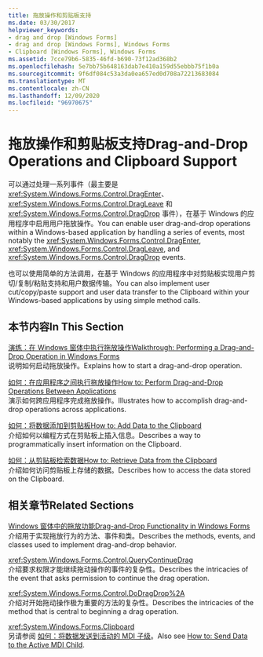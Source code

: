 ```yaml
---
title: 拖放操作和剪贴板支持
ms.date: 03/30/2017
helpviewer_keywords:
- drag and drop [Windows Forms]
- drag and drop [Windows Forms], Windows Forms
- Clipboard [Windows Forms], Windows Forms
ms.assetid: 7cce79b6-5835-46fd-b690-73f12ad368b2
ms.openlocfilehash: 5e7bb75b648163dab7e410a159d55ebbb75f1b0a
ms.sourcegitcommit: 9f6df084c53a3da0ea657ed0d708a72213683084
ms.translationtype: MT
ms.contentlocale: zh-CN
ms.lasthandoff: 12/09/2020
ms.locfileid: "96970675"
---
```

# <a name="drag-and-drop-operations-and-clipboard-support"></a><span data-ttu-id="52e67-102">拖放操作和剪贴板支持</span><span class="sxs-lookup"><span data-stu-id="52e67-102">Drag-and-Drop Operations and Clipboard Support</span></span>
<span data-ttu-id="52e67-103">可以通过处理一系列事件（最主要是 <xref:System.Windows.Forms.Control.DragEnter>、<xref:System.Windows.Forms.Control.DragLeave> 和 <xref:System.Windows.Forms.Control.DragDrop> 事件），在基于 Windows 的应用程序中启用用户拖放操作。</span><span class="sxs-lookup"><span data-stu-id="52e67-103">You can enable user drag-and-drop operations within a Windows-based application by handling a series of events, most notably the <xref:System.Windows.Forms.Control.DragEnter>, <xref:System.Windows.Forms.Control.DragLeave>, and <xref:System.Windows.Forms.Control.DragDrop> events.</span></span>  
  
 <span data-ttu-id="52e67-104">也可以使用简单的方法调用，在基于 Windows 的应用程序中对剪贴板实现用户剪切/复制/粘贴支持和用户数据传输。</span><span class="sxs-lookup"><span data-stu-id="52e67-104">You can also implement user cut/copy/paste support and user data transfer to the Clipboard within your Windows-based applications by using simple method calls.</span></span>  
  
## <a name="in-this-section"></a><span data-ttu-id="52e67-105">本节内容</span><span class="sxs-lookup"><span data-stu-id="52e67-105">In This Section</span></span>  
 [<span data-ttu-id="52e67-106">演练：在 Windows 窗体中执行拖放操作</span><span class="sxs-lookup"><span data-stu-id="52e67-106">Walkthrough: Performing a Drag-and-Drop Operation in Windows Forms</span></span>](walkthrough-performing-a-drag-and-drop-operation-in-windows-forms.md)  
 <span data-ttu-id="52e67-107">说明如何启动拖放操作。</span><span class="sxs-lookup"><span data-stu-id="52e67-107">Explains how to start a drag-and-drop operation.</span></span>  
  
 [<span data-ttu-id="52e67-108">如何：在应用程序之间执行拖放操作</span><span class="sxs-lookup"><span data-stu-id="52e67-108">How to: Perform Drag-and-Drop Operations Between Applications</span></span>](how-to-perform-drag-and-drop-operations-between-applications.md)  
 <span data-ttu-id="52e67-109">演示如何跨应用程序完成拖放操作。</span><span class="sxs-lookup"><span data-stu-id="52e67-109">Illustrates how to accomplish drag-and-drop operations across applications.</span></span>  
  
 [<span data-ttu-id="52e67-110">如何：将数据添加到剪贴板</span><span class="sxs-lookup"><span data-stu-id="52e67-110">How to: Add Data to the Clipboard</span></span>](how-to-add-data-to-the-clipboard.md)  
 <span data-ttu-id="52e67-111">介绍如何以编程方式在剪贴板上插入信息。</span><span class="sxs-lookup"><span data-stu-id="52e67-111">Describes a way to programmatically insert information on the Clipboard.</span></span>  
  
 [<span data-ttu-id="52e67-112">如何：从剪贴板检索数据</span><span class="sxs-lookup"><span data-stu-id="52e67-112">How to: Retrieve Data from the Clipboard</span></span>](how-to-retrieve-data-from-the-clipboard.md)  
 <span data-ttu-id="52e67-113">介绍如何访问剪贴板上存储的数据。</span><span class="sxs-lookup"><span data-stu-id="52e67-113">Describes how to access the data stored on the Clipboard.</span></span>  
  
## <a name="related-sections"></a><span data-ttu-id="52e67-114">相关章节</span><span class="sxs-lookup"><span data-stu-id="52e67-114">Related Sections</span></span>  
 [<span data-ttu-id="52e67-115">Windows 窗体中的拖放功能</span><span class="sxs-lookup"><span data-stu-id="52e67-115">Drag-and-Drop Functionality in Windows Forms</span></span>](../drag-and-drop-functionality-in-windows-forms.md)  
 <span data-ttu-id="52e67-116">介绍用于实现拖放行为的方法、事件和类。</span><span class="sxs-lookup"><span data-stu-id="52e67-116">Describes the methods, events, and classes used to implement drag-and-drop behavior.</span></span>  
  
 <xref:System.Windows.Forms.Control.QueryContinueDrag>  
 <span data-ttu-id="52e67-117">介绍要求权限才能继续拖动操作的事件的复杂性。</span><span class="sxs-lookup"><span data-stu-id="52e67-117">Describes the intricacies of the event that asks permission to continue the drag operation.</span></span>  
  
 <xref:System.Windows.Forms.Control.DoDragDrop%2A>  
 <span data-ttu-id="52e67-118">介绍对开始拖动操作极为重要的方法的复杂性。</span><span class="sxs-lookup"><span data-stu-id="52e67-118">Describes the intricacies of the method that is central to beginning a drag operation.</span></span>  
  
 <xref:System.Windows.Forms.Clipboard>  
 <span data-ttu-id="52e67-119">另请参阅 [如何：将数据发送到活动的 MDI 子级](how-to-send-data-to-the-active-mdi-child.md)。</span><span class="sxs-lookup"><span data-stu-id="52e67-119">Also see [How to: Send Data to the Active MDI Child](how-to-send-data-to-the-active-mdi-child.md).</span></span>

